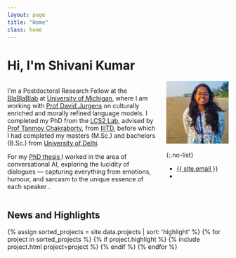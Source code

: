 ```yaml
---
layout: page
title: "Home"
class: home
---
```


# Hi, I'm Shivani Kumar

<div class="columns" markdown="1">

<div class="intro" markdown="1">

I'm a Postdoctoral Research Fellow at the <a href="https://blablablab.si.umich.edu/" target="_blank">BlaBlaBlab</a> at <a href="https://umich.edu/" target="_blank">University of Michigan</a>, where I am working with <a href="https://jurgens.people.si.umich.edu/" target="_blank">Prof David Jurgens</a> on culturally enriched and morally refined language models. I completed my PhD from the <a href="https://lcs2.in/" target="_blank">LCS2 Lab</a>, advised by <a href="https://www.tanmoychak.com/" target="_blank">Prof Tanmoy Chakraborty</a>, from <a href="https://www.iiitd.ac.in/" target="_blank">IIITD</a>, before which I had completed my masters (M.Sc.) and bachelors (B.Sc.) from <a href="https://www.du.ac.in/" target="_blank">University of Delhi</a>.


For my <a href="https://repository.iiitd.edu.in/xmlui/handle/123456789/1389" target="_blank">PhD thesis <i class="fa-solid fa-book"></i></a> I worked in the area of conversational AI, exploring the lucidity of dialogues — capturing everything from emotions, humour, and sarcasm to the unique essence of each speaker . 

<!-- In my PhD, I worked in the area of conversational AI, with a focus on affective traits of the dialogue, such as emotions, humour, sarcasm, and speaker profile. -->

<!-- During my PhD, I interned at the MDSR lab at [Adobe Systems](https://www.adobe.com/) under the mentorship of [Dr. Sumit Bhatia](https://scholar.google.com/citations?user=8HVTWNkAAAAJ&hl=en&oi=ao) and [Mr. Milan Aggarwal](https://scholar.google.com/citations?user=YiMNG_QAAAAJ&hl=en), where I worked on creating a dialogue specific foundational model. -->

</div>

<div class="me" markdown="1">
<picture>
  <source srcset='/images/shivani.jpg' type='image/webp' />
  <img
    src='/images/shivani.jpg'
    alt='Shivani Kumar'>
</picture>

{:.no-list}
* <a href="mailto:{{ site.email }}">{{ site.email }}</a>
* <a href="https://www.linkedin.com/in/shivani-kumar-033780166" target="_blank"> <i class="fa-brands fa-linkedin"></i> </a> <a href="https://scholar.google.com/citations?user=pkUmpskAAAAJ&hl=en&authuser=2" target="_blank"> <i class="ai ai-google-scholar-square ai-1x"></i> </a> <a href="https://github.com/shivanik96" target="_blank"> <i class="fa-brands fa-github"></i> </a> <a href="https://x.com/Shivani_220" target="_blank"> <i class="fa-brands fa-twitter"></i> </a>
</div>

</div>



## News and Highlights

<div class="featured-projects">
  {% assign sorted_projects = site.data.projects | sort: 'highlight' %}
  {% for project in sorted_projects %}
    {% if project.highlight %}
      {% include project.html project=project %}
    {% endif %}
  {% endfor %}
</div>

<!-- 
## Featured <a href="{{ "/publications/" | relative_url }}">Publications</a>

<div class="featured-publications">
  {% assign sorted_publications = site.publications | sort: 'year' | reverse %}
  {% for pub in sorted_publications %}
    {% if pub.highlight %}
      <a href="{{ pub.pdf }}" class="publication">
        <strong>{{ pub.title }}</strong>
        <span class="authors">{% for author in pub.authors %}{{ author }}{% unless forloop.last %}, {% endunless %}{% endfor %}</span>.
        <i>{% if pub.venue %}{{ pub.venue }}, {% endif %}{{ pub.year }}</i>.
        {% for award in pub.awards %}<br/><span class="award"><i class="fas fa-{% if award == "Best Paper Award" %}trophy{% else %}award{% endif %}" aria-hidden="true"></i> {{ award }}</span>{% endfor %}
      </a>
    {% endif %}
  {% endfor %}
</div>

<a href="{{ "/publications/" | relative_url }}" class="button">
  <i class="fas fa-chevron-circle-right"></i>
  Show All Publications
</a>
 -->